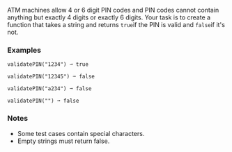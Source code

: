 ATM machines allow 4 or 6 digit PIN codes and PIN codes cannot contain anything but exactly 4 digits or exactly 6 digits. Your task is to create a function that takes a string and returns `true`if the PIN is valid and `false`if it's not.


### Examples ###
    validatePIN("1234") ➞ true

    validatePIN("12345") ➞ false

    validatePIN("a234") ➞ false

    validatePIN("") ➞ false


### Notes ###
*   Some test cases contain special characters.
*   Empty strings must return false.